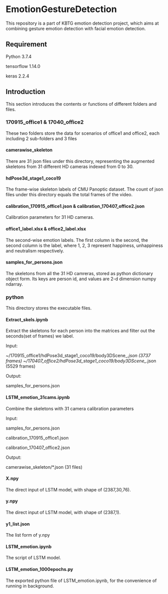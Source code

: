 # EmotionGestureDetection
This repository is a part of KBTG emotion detection project, which aims at combining gesture emotion detection with facial emotion detection.

## Requirement
Python 3.7.4

tensorflow 1.14.0

keras 2.2.4

## Introduction
This section introduces the contents or functions of different folders and files.
### 170915_office1 & 17040_office2
These two folders store the data for scenarios of office1 and office2, each including 2 sub-folders and 3 files

#### camerawise_skeleton

There are 31 json files under this directory, representing the augmented skeletons from 31 different HD cameras indexed from 0 to 30.

#### hdPose3d_stage1_coco19

The frame-wise skeleton labels of CMU Panoptic dataset. The count of json files under this directory equals the total frames of the video.

#### calibration_170915_office1.json & calibration_170407_office2.json
Calibration parameters for 31 HD cameras. 

#### office1_label.xlsx & office2_label.xlsx
The second-wise emotion labels. The first column is the second, the second column is the label, where 1, 2, 3 represent happiness, unhappiness and neutralism respectively. 

#### samples_for_persons.json
The skeletons from all the 31 HD camreras, stored as python dictionary object form. Its keys are person id, and values are 2-d dimension numpy ndarray.

### python
This directory stores the executable files. 
#### Extract_skels.ipynb
Extract the skeletons for each person into the matrices and filter out the seconds(set of frames) we label.

Input: 

~/170915_office1/hdPose3d_stage1_coco19/body3DScene_*.json (3737 frames)
~/170407_office2/hdPose3d_stage1_coco19/body3DScene_*.json (5529 frames)

Output: 

samples_for_persons.json

#### LSTM_emotion_31cams.ipynb
Combine the skeletons with 31 camera calibration parameters

Input: 

samples_for_persons.json     

calibration_170915_office1.json  

calibration_170407_office2.json

Output: 

camerawise_skeleton/*.json (31 files)

#### X.npy
The direct input of LSTM model, with shape of (2387,30,76).

#### y.npy
The direct input of LSTM model, with shape of (2387,1).

#### y1_list.json

The list form of y.npy

#### LSTM_emotion.ipynb
The script of LSTM model.

#### LSTM_emotion_1000epochs.py
The exported python file of LSTM_emotion.ipynb, for the convenience of running in background. 
